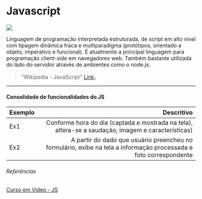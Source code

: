 # Javascript

[![](https://i.imgur.com/2WI82xG.png)](https://i.imgur.com/2WI82xG.png)


Linguagem de programação interpretada estruturada, de script em alto nível com tipagem dinâmica fraca e multiparadigma (protótipos, orientado a objeto, imperativo e funcional).
É atualmente a principal linguagem para programação client-side em navegadores web. Também bastante utilizada do lado do servidor através de ambientes como o node.js.
> "Wikipedia - JavaScript" [Link](https://pt.wikipedia.org/wiki/JavaScript)。


------------



#### Consolidado de funcionalidades do JS

| Exemplo      | Descritivo |
| --------- | -----:|
| Ex1 | Conforme hora do dia (captada e mostrada na tela), altera-se a saudação, imagem e características) |
| Ex2    |  A partir do dado que usuário preencheu no formulário, exibe na tela a informação processada e foto correspondente |


###### Referências
[Curso em Vídeo - JS](https://www.youtube.com/playlist?list=PLHz_AreHm4dlsK3Nr9GVvXCbpQyHQl1o1 "Curso em Vídeo - JS")
